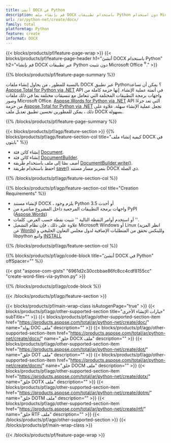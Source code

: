 ```yaml
---
title: أنشئ DOCX في Python
description: قم بإنشاء ملف DOCX باستخدام تطبيقات Python دون استخدام Microsoft Word. 
url: /ar/python-net/create/docx/
family: total
platformtag: Python
feature: create
informat: DOCX
---
```

{{< blocks/products/pf/feature-page-wrap >}}
{{< blocks/products/pf/feature-page-header h1="أنشئ DOCX باستخدام Python" h2="قم بإنشاء DOCX عبر تطبيقات Python دون تثبيت Microsoft Office <sup>&reg;</sup>." >}}

{{% blocks/products/pf/feature-page-summary %}}

بالنسبة للمطور ، من يحاول إنشاء ملفات DOCX عبر تطبيق Python؟ يمكن أن تساعد [Aspose.Total for Python via .NET](https://products.aspose.com/total/python-net/) API في أتمتة عملية الإنشاء. إنها حزمة كاملة من واجهات برمجة التطبيقات المختلفة التي تتعامل مع تنسيقات مختلفة بما في ذلك ملفات وصور Microsoft Office. [Aspose.Words for Python via .NET](https://products.aspose.com/words/python-net/) API التي تعد جزءًا من حزمة [Aspose.Total for Python via .NET](https://products.aspose.com/total/python-net/) تجعل عملية الإنشاء سهلة. علاوة على ذلك ، يمكن للمطورين تحسين تطبيق تعديل ملف DOCX بسهولة. 

{{% /blocks/products/pf/feature-page-summary %}}

{{< blocks/products/pf/agp/feature-section >}}
{{% blocks/products/pf/agp/feature-section-col title="كيفية إنشاء ملف DOCX في بايثون" %}}

- إنشاء كائن فئة [Document](https://reference.aspose.com/words/python-net/aspose.words/document/).
- إنشاء كائن فئة [DocumentBuilder](https://reference.aspose.com/words/python-net/aspose.words/documentbuilder/).
- أضف نصًا إلى ملف باستخدام طريقة [DocumentBuilder.write()](https://reference.aspose.com/words/python-net/aspose.words/documentbuilder/write/).
- احفظ باستخدام طريقة [save()](https://reference.aspose.com/words/python-net/aspose.words/document/save/) بتمرير مسار مستند DOCX ذي الصلة.

{{% /blocks/products/pf/agp/feature-section-col %}}

{{% blocks/products/pf/agp/feature-section-col title="Creation Requirements" %}}

- لإنشاء مستند DOCX ، يلزم وجود Python 3.5 أو أحدث
- واجهات برمجة التطبيقات المرجعية داخل المشروع مباشرة من PyPI ([Aspose.Words](https://pypi.org/project/aspose-words/)) 
- أو استخدم أوامر النقطة التالية '' تثبيت نقطة حسب الغرض. كلمات ''. 
- علاوة على ذلك ، فإن نظام التشغيل Microsoft Windows أو Linux (انظر المزيد عن [Words](https://docs.aspose.com/words/python-net/system-requirements/)) وللينكس تحقق من المتطلبات الإضافية لدول مجلس التعاون الخليجي و libpython واتبع [INSTALL](https://docs.aspose.com/words/python-net/installation/) 

{{% /blocks/products/pf/agp/feature-section-col %}}

{{% blocks/products/pf/agp/code-block title="أنشئ DOCX في Python" offSpacer="" %}}

{{< gist "aspose-com-gists" "6961d2c30ccbbae86fc8cc4cdf8155cc" "create-word-files-via-python.py" >}}

{{% /blocks/products/pf/agp/code-block %}}

{{< /blocks/products/pf/agp/feature-section >}}

{{< blocks/products/pf/main-wrap-class isAutogenPage="true" >}}
{{< blocks/products/pf/agp/other-supported-section title="خيارات الإنشاء الأخرى" subTitle="" >}}
{{< blocks/products/pf/agp/other-supported-section-item href="https://products.aspose.com/total/ar/python-net/create/doc/" name="يولد DOC ملف" description="" >}}
{{< blocks/products/pf/agp/other-supported-section-item href="https://products.aspose.com/total/ar/python-net/create/docx/" name="خلق DOCX ملف" description="" >}}
{{< blocks/products/pf/agp/other-supported-section-item href="https://products.aspose.com/total/ar/python-net/create/dot/" name="خلق DOT ملف" description="" >}}
{{< blocks/products/pf/agp/other-supported-section-item href="https://products.aspose.com/total/ar/python-net/create/docm/" name="خلق DOCM ملف" description="" >}}
{{< blocks/products/pf/agp/other-supported-section-item href="https://products.aspose.com/total/ar/python-net/create/dotx/" name="خلق DOTX ملف" description="" >}}
{{< blocks/products/pf/agp/other-supported-section-item href="https://products.aspose.com/total/ar/python-net/create/dotm/" name="خلق DOTM ملف" description="" >}}
{{< blocks/products/pf/agp/other-supported-section-item href="https://products.aspose.com/total/ar/python-net/create/rtf/" name="خلق RTF ملف" description="" >}}
{{< /blocks/products/pf/agp/other-supported-section >}}
{{< /blocks/products/pf/main-wrap-class >}}

{{< /blocks/products/pf/feature-page-wrap >}}